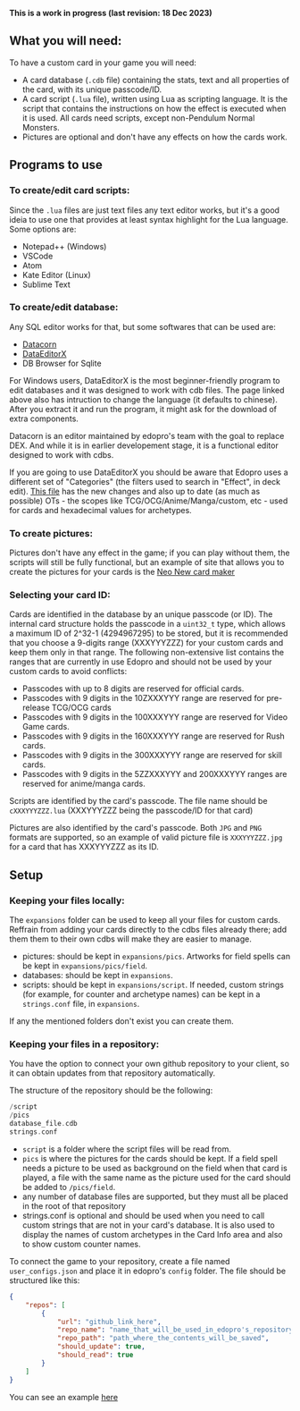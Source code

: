 **This is a work in progress (last revision: 18 Dec 2023)**

## What you will need:

To have a custom card in your game you will need:
- A card database (`.cdb` file) containing the stats, text and all properties of the card, with its unique passcode/ID.
- A card script (`.lua` file), written using Lua as scripting language. It is the script that contains the instructions on how the effect is executed when it is used. All cards need scripts, except non-Pendulum Normal Monsters.
- Pictures are optional and don't have any effects on how the cards work.

## Programs to use

### To create/edit card scripts:

Since the `.lua` files are just text files any text editor works, but it's a good ideia to use one that provides at least syntax highlight for the Lua language. Some options are:
- Notepad++ (Windows)
- VSCode
- Atom
- Kate Editor (Linux)
- Sublime Text

### To create/edit database:
Any SQL editor works for that, but some softwares that can be used are:

- [Datacorn](https://github.com/ProjectIgnis/Datacorn#how-to-download)
- [DataEditorX](https://github.com/247321453/DataEditorX/blob/master/README.md)
- DB Browser for Sqlite

For Windows users, DataEditorX is the most beginner-friendly program to edit databases and it was designed to work with cdb files.
The page linked above also has intruction to change the language (it defaults to chinese). After you extract it and run the program, it might ask for the download of extra components.

Datacorn is an editor maintained by edopro's team with the goal to replace DEX. And while it is in earlier developement stage, it is a functional editor designed to work with cdbs.

If you are going to use DataEditorX you should be aware that Edopro uses a different set of "Categories" (the filters used to search in "Effect", in deck edit). [This file](https://github.com/NaimSantos/DataEditorX/blob/master/DataEditorX/data/cardinfo_english.txt)  has the new changes and also up to date (as much as possible) OTs - the scopes like TCG/OCG/Anime/Manga/custom, etc - used for cards and hexadecimal values for archetypes.

### To create pictures:

Pictures don't have any effect in the game; if you can play without them, the scripts will still be fully functional, but an example of site that allows you to create the pictures for your cards is the [Neo New card maker](https://yemachu.github.io/cardmaker/)

### Selecting your card ID:

Cards are identified in the database by an unique passcode (or ID). The internal card structure holds the passcode in a `uint32_t` type, which allows a maximum ID of 2^32-1 (4294967295) to be stored, but it is recommended that you choose a 9-digits range (XXXYYYZZZ) for your custom cards and keep them only in that range. The following non-extensive list contains the ranges that are currently in use Edopro and should not be used by your custom cards to avoid conflicts:
- Passcodes with up to 8 digits are reserved for official cards.
- Passcodes with 9 digits in the 10ZXXXYYY range are reserved for pre-release TCG/OCG cards
- Passcodes with 9 digits in the 100XXXYYY range are reserved for Video Game cards.
- Passcodes with 9 digits in the 160XXXYYY range are reserved for Rush cards.
- Passcodes with 9 digits in the 300XXXYYY range are reserved for skill cards.
- Passcodes with 9 digits in the 5ZZXXXYYY and 200XXXYYY ranges are reserved for anime/manga cards.


Scripts are identified by the card's passcode. The file name should be `cXXXYYYZZZ.lua` (XXXYYYZZZ being the passcode/ID for that card)

Pictures are also identified by the card's passcode. Both `JPG` and `PNG` formats are supported, so an example of valid picture file is `XXXYYYZZZ.jpg` for a card that has XXXYYYZZZ as its ID.

## Setup

### Keeping your files locally:

The `expansions` folder can be used to keep all your files for custom cards. Reffrain from adding your cards directly to the cdbs files already there; add them them to their own cdbs will make they are easier to manage.

- pictures: should be kept in `expansions/pics`. Artworks for field spells can be kept in `expansions/pics/field`.
- databases: should be kept in `expansions`.
- scripts: should be kept in `expansions/script`.
If needed, custom strings (for example, for counter and archetype names) can be kept in a `strings.conf` file, in `expansions`.

If any the mentioned folders don't exist you can create them.

### Keeping your files in a repository:

You have the option to connect your own github repository to your client, so it can obtain updates from that repository automatically.

The structure of the repository should be the following:
```c++
/script
/pics
database_file.cdb
strings.conf
```
- `script` is a folder where the script files will be read from.
- `pics` is where the pictures for the cards should be kept. If a field spell needs a picture to be used as background on the field when that card is played, a file with the same name as the picture used for the card should be added to `/pics/field`.
- any number of database files are supported, but they must all be placed in the root of that repository
- strings.conf is optional and should be used when you need to call custom strings that are not in your card's database. It is also used to display the names of custom archetypes in the Card Info area and also to show custom counter names.

To connect the game to your repository, create a file named `user_configs.json` and place it in edopro's `config` folder. The file should be structured like this:

```json
{
	"repos": [
		{
			"url": "github_link_here",
			"repo_name": "name_that_will_be_used_in_edopro's_repository_list",
			"repo_path": "path_where_the_contents_will_be_saved",
			"should_update": true,
			"should_read": true
		}
	]
}
```


You can see an example [here](https://github.com/NaimSantos/Customs)

